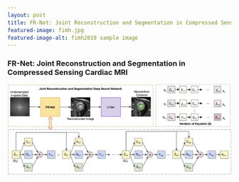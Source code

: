 ```yaml
---
layout: post
title: FR-Net: Joint Reconstruction and Segmentation in Compressed Sensing Cardiac MRI
featured-image: fimh.jpg
featured-image-alt: fimh2019 sample image
---
```


### FR-Net: Joint Reconstruction and Segmentation in Compressed Sensing Cardiac MRI
<p align="center">
  <img src="/assets/project/fimh2019.jpg" alt="FIMH2019" title="Photo" width="800">
</p>
